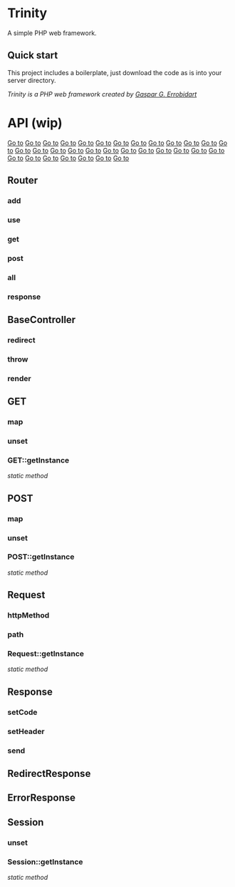 # Trinity
A simple PHP web framework.

## Quick start
This project includes a boilerplate, just download the code as is into your server directory.

*Trinity is a PHP web framework created by [Gaspar G. Errobidart](https://github.com/GasparErrobidart)*

# API (wip)


[Go to](#Router)
[Go to](#add)
[Go to](#use)
[Go to](#get)
[Go to](#post)
[Go to](#all)
[Go to](#response)
[Go to](#BaseController)
[Go to](#redirect)
[Go to](#throw)
[Go to](#render)
[Go to](#GET)
[Go to](#map)
[Go to](#unset)
[Go to](#GET::getInstance)
[Go to](#POST)
[Go to](#map)
[Go to](#unset)
[Go to](#POST::getInstance)
[Go to](#Request)
[Go to](#httpMethod)
[Go to](#path)
[Go to](#Request::getInstance)
[Go to](#Response)
[Go to](#setCode)
[Go to](#setHeader)
[Go to](#send)
[Go to](#RedirectResponse)
[Go to](#ErrorResponse)
[Go to](#Session)
[Go to](#unset)
[Go to](#Session::getInstance)


## Router

### add
### use
### get
### post
### all
### response


## BaseController

### redirect
### throw
### render

## GET

### map
### unset
### GET::getInstance
*static method*

## POST

### map
### unset
### POST::getInstance
*static method*

## Request

### httpMethod
### path
### Request::getInstance
*static method*

## Response

### setCode
### setHeader
### send

## RedirectResponse

## ErrorResponse

## Session

### unset
### Session::getInstance
*static method*
